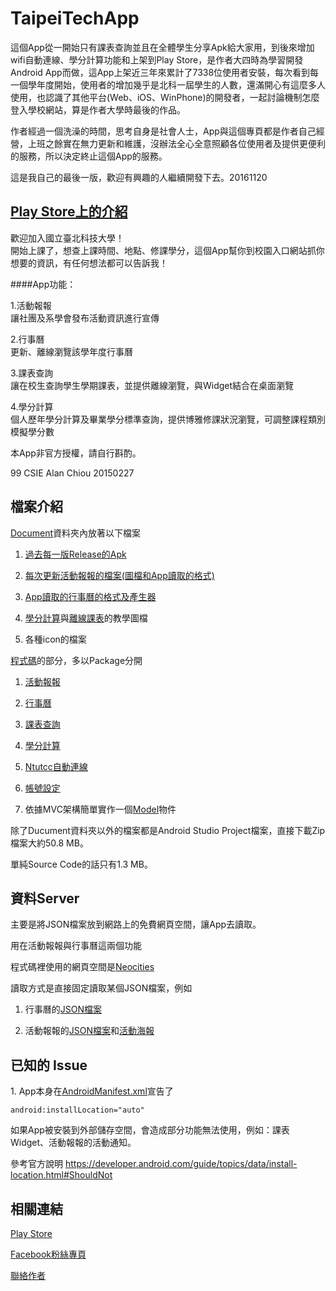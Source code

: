 TaipeiTechApp
====

這個App從一開始只有課表查詢並且在全體學生分享Apk給大家用，到後來增加wifi自動連線、學分計算功能和上架到Play Store，是作者大四時為學習開發Android App而做，這App上架近三年來累計了7338位使用者安裝，每次看到每一個學年度開始，使用者的增加幾乎是北科一屆學生的人數，還滿開心有這麼多人使用，也認識了其他平台(Web、iOS、WinPhone)的開發者，一起討論機制怎麼登入學校網站，算是作者大學時最後的作品。

作者經過一個洗澡的時間，思考自身是社會人士，App與這個專頁都是作者自己經營，上班之餘實在無力更新和維護，沒辦法全心全意照顧各位使用者及提供更便利的服務，所以決定終止這個App的服務。

這是我自己的最後一版，歡迎有興趣的人繼續開發下去。20161120

[Play Store上的介紹](https://play.google.com/store/apps/details?id=com.taipeitech)
----

歡迎加入國立臺北科技大學！  
開始上課了，想查上課時間、地點、修課學分，這個App幫你到校園入口網站抓你想要的資訊，有任何想法都可以告訴我！

####App功能：

1.活動報報  
讓社團及系學會發布活動資訊進行宣傳

2.行事曆  
更新、離線瀏覽該學年度行事曆

3.課表查詢  
讓在校生查詢學生學期課表，並提供離線瀏覽，與Widget結合在桌面瀏覽

4.學分計算  
個人歷年學分計算及畢業學分標準查詢，提供博雅修課狀況瀏覽，可調整課程類別模擬學分數


本App非官方授權，請自行斟酌。

99 CSIE Alan Chiou 20150227

檔案介紹
----
[Document](Document/)資料夾內放著以下檔案

1. [過去每一版Release的Apk](Document/Apk)

2. [每次更新活動報報的檔案(圖檔和App讀取的格式)](Document/活動報報)

3. [App讀取的行事曆的格式及產生器](Document/行事曆)

4. [學分計算](Document/學分篩選教學)與[離線課表](Document/離線課表教學)的教學圖檔

5. 各種icon的檔案

[程式碼](taipeiTech/src/main/java/com/taipeitech)的部分，多以Package分開

1. [活動報報](taipeiTech/src/main/java/com/taipeitech/activity)

2. [行事曆](taipeiTech/src/main/java/com/taipeitech/calendar)

3. [課表查詢](taipeiTech/src/main/java/com/taipeitech/course)

4. [學分計算](taipeiTech/src/main/java/com/taipeitech/credit)

5. [Ntutcc自動連線](taipeiTech/src/main/java/com/taipeitech/wifi)

6. [帳號設定](taipeiTech/src/main/java/com/taipeitech/setting)

7. 依據MVC架構簡單實作一個[Model](taipeiTech/src/main/java/com/taipeitech/model/Model.java)物件

除了Ducument資料夾以外的檔案都是Android Studio Project檔案，直接下載Zip檔案大約50.8 MB。

單純Source Code的話只有1.3 MB。

資料Server
----
主要是將JSON檔案放到網路上的免費網頁空間，讓App去讀取。

用在活動報報與行事曆這兩個功能

程式碼裡使用的網頁空間是[Neocities](https://neocities.org/)

讀取方式是直接固定讀取某個JSON檔案，例如

1. 行事曆的[JSON檔案](http://taipeitechapp.neocities.org/calendar.json)

2. 活動報報的[JSON檔案](http://taipeitechapp.neocities.org/activity.json)和[活動海報](http://taipeitechapp.neocities.org/b4699242-9fdb-4055-8816-84e372c5e575.jpg)

已知的 Issue
----

1\. App本身在[AndroidManifest.xml](taipeiTech/src/main/AndroidManifest.xml)宣告了

`android:installLocation="auto"`

如果App被安裝到外部儲存空間，會造成部分功能無法使用，例如：課表Widget、活動報報的活動通知。

參考官方說明 https://developer.android.com/guide/topics/data/install-location.html#ShouldNot

相關連結
----

[Play Store](https://play.google.com/store/apps/details?id=com.taipeitech)

[Facebook粉絲專頁](https://www.facebook.com/TaipeiTechApp/)

[聯絡作者](mailto:ce173310@gmail.com)
